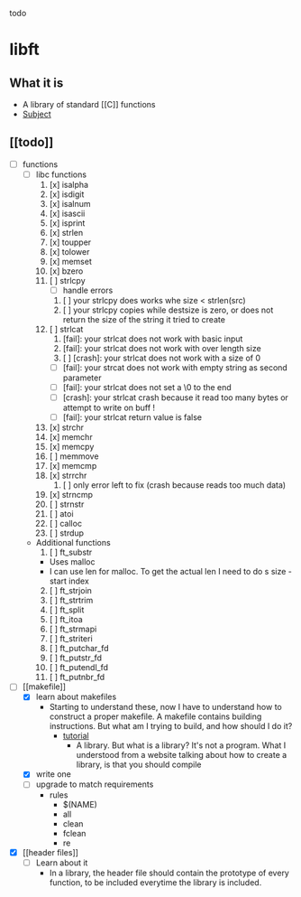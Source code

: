 todo
# libft
## What it is
- A library of standard [[C]] functions
- [Subject](file:///Users/sbars/Downloads/en.subject.pdf)
## [[todo]]
- [ ] functions
  - [ ] libc functions
    1. [x] isalpha
    2. [x] isdigit
    3. [x] isalnum
    4. [x] isascii
    5. [x] isprint
    6. [x] strlen
    7. [x] toupper
    8. [x] tolower
    9. [x] memset
    10. [x] bzero
    11. [ ] strlcpy
        - [ ] handle errors
        1.  [ ] your strlcpy does works whe size < strlen(src)
        2.  [ ] your strlcpy copies while destsize is zero, or does not return the size of the string it tried to create
    12. [ ] strlcat
        1. [fail]: your strlcat does not work with basic input
        2. [fail]: your strlcat does not work with over length size
        3. [ ] [crash]: your strlcat does not work with a size of 0
        - [ ] [fail]: your strcat does not work with empty string as second parameter
        - [ ] [fail]: your strlcat does not set a \0 to the end
        - [ ] [crash]: your strlcat crash because it read too many bytes or attempt to write on buff !
        - [ ] [fail]: your strlcat return value is false
    13. [x] strchr
    14. [x] memchr
    15. [x] memcpy
    16. [ ] memmove
    17. [x] memcmp
    18. [x] strrchr
        1.  [ ] only error left to fix (crash because reads too much data)
    19. [x] strncmp
    20. [ ] strnstr
    21. [ ] atoi
    22. [ ] calloc
    23. [ ] strdup
  - Additional functions
    1. [ ] ft_substr
      - Uses malloc
      - I can use len for malloc. To get the actual len I need to do s size - start index
    2. [ ] ft_strjoin
    3. [ ] ft_strtrim
    4. [ ] ft_split
    5. [ ] ft_itoa
    6. [ ] ft_strmapi
    7. [ ] ft_striteri
    8. [ ] ft_putchar_fd
    9. [ ] ft_putstr_fd
    10. [ ] ft_putendl_fd
    11. [ ] ft_putnbr_fd
- [ ] [[makefile]]
  - [x] learn about makefiles
    - Starting to understand these, now I have to understand how to construct a proper makefile. A makefile contains building instructions. But what am I trying to build, and how should I do it?
      - [tutorial](attachments/ar_tuto.pdf)
        - A library. But what is a library? It's not a program. What I understood from a website talking about how to create a library, is that you should compile 
  - [x] write one
  - [ ] upgrade to match requirements
    - rules
      - $(NAME)
      - all
      - clean
      - fclean
      - re
- [x] [[header files]]
  - [ ] Learn about it
    - In a library, the header file should contain the prototype of every function, to be included everytime the library is included.